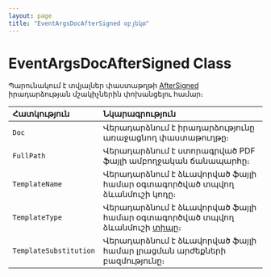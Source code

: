 ```yaml
---
layout: page
title: "EventArgsDocAfterSigned օբյեկտ"
---
```


# EventArgsDocAfterSigned Class

Պարունակում է տվյալներ փաստաթղթի [AfterSigned](../../ScriptProcs/AfterSigned.md) իրադարձության մշակիչներին փոխանցելու համար։

| Հատկություն | Նկարագրություն |
|:--|:--|
| `Doc` | Վերադարձնում է իրադարձությունը առաջացնող փաստաթուղթը։ |
| `FullPath` | Վերադարձնում է ստորագրված PDF ֆայլի ամբողջական ճանապարհը։ |
| `TemplateName` | Վերադարձնում է ձևավորված ֆայլի համար օգտագործված տպվող ձևանմուշի կոդը։ |
| `TemplateType` | Վերադարձնում է ձևավորված ֆայլի համար օգտագործված տպվող ձևանմուշի [տիպը](../../TemplateTypes.md)։ |
| `TemplateSubstitution` | Վերադարձնում է ձևավորված ֆայլի համար լրացման արժեքների բազմությունը։ |

